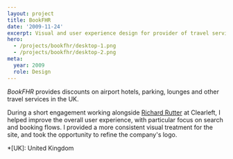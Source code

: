 ```yaml
---
layout: project
title: BookFHR
date: '2009-11-24'
excerpt: Visual and user experience design for provider of travel services
hero:
  - /projects/bookfhr/desktop-1.png
  - /projects/bookfhr/desktop-2.png
meta:
  year: 2009
  role: Design
---
```

_BookFHR_ provides discounts on airport hotels, parking, lounges and other travel services in the UK.

During a short engagement working alongside [Richard Rutter][1] at Clearleft, I helped improve the overall user experience, with particular focus on search and booking flows. I provided a more consistent visual treatment for the site, and took the opportunity to refine the company's logo.

[1]: http://clearleft.com/is/richard-rutter/

*[UK]: United Kingdom
